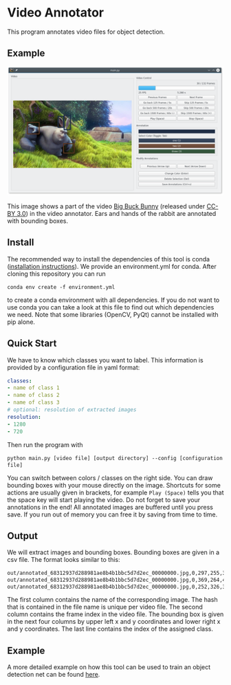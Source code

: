 # Video Annotator

This program annotates video files for object detection.

## Example

![Big Buck Bunny in video annotator](doc/annotator.png)

This image shows a part of the video
[Big Buck Bunny](http://bbb3d.renderfarming.net/)
(released under [CC-BY 3.0](https://creativecommons.org/licenses/by/3.0/))
in the video annotator. Ears and hands of the rabbit are annotated
with bounding boxes.

## Install

The recommended way to install the dependencies of this tool is conda
([installation instructions](https://docs.conda.io/projects/conda/en/latest/user-guide/install/index.html)).
We provide an environment.yml for conda. After cloning this repository
you can run

    conda env create -f environment.yml

to create a conda environment with all dependencies.
If you do not want to use conda you can take a look at this file to find
out which dependencies we need. Note that some libraries (OpenCV, PyQt)
cannot be installed with pip alone.

## Quick Start

We have to know which classes you want to label. This information is
provided by a configuration file in yaml format:

```yaml
classes:
- name of class 1
- name of class 2
- name of class 3
# optional: resolution of extracted images
resolution:
- 1280
- 720
```

Then run the program with

    python main.py [video file] [output directory] --config [configuration file]

You can switch between colors / classes on the right side. You can draw
bounding boxes with your mouse directly on the image. Shortcuts for
some actions are usually given in brackets, for example `Play (Space)`
tells you that the space key will start playing the video. Do not forget
to save your annotations in the end! All annotated images are buffered
until you press save. If you run out of memory you can free it by saving
from time to time.

## Output

We will extract images and bounding boxes. Bounding boxes are given in
a csv file. The format looks similar to this:

```
out/annotated_68312937d288981ae8b4b1bbc5d7d2ec_00000000.jpg,0,297,255,358,356,0
out/annotated_68312937d288981ae8b4b1bbc5d7d2ec_00000000.jpg,0,369,264,436,359,0
out/annotated_68312937d288981ae8b4b1bbc5d7d2ec_00000000.jpg,0,252,326,314,418,1
```

The first column contains the name of the corresponding image. The hash
that is contained in the file name is unique per video file. The second
column contains the frame index in the video file. The bounding box is
given in the next four columns by upper left x and y coordinates and
lower right x and y coordinates. The last line contains the index of the
assigned class.

## Example

A more detailed example on how this tool can be used to train an object detection
net can be found [here](examples/README.md).
